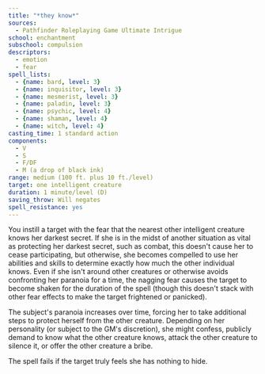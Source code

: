 ```yaml
---
title: "*they know*"
sources:
  - Pathfinder Roleplaying Game Ultimate Intrigue
school: enchantment
subschool: compulsion
descriptors:
  - emotion
  - fear
spell_lists:
  - {name: bard, level: 3}
  - {name: inquisitor, level: 3}
  - {name: mesmerist, level: 3}
  - {name: paladin, level: 3}
  - {name: psychic, level: 4}
  - {name: shaman, level: 4}
  - {name: witch, level: 4}
casting_time: 1 standard action
components:
  - V
  - S
  - F/DF
  - M (a drop of black ink)
range: medium (100 ft. plus 10 ft./level)
target: one intelligent creature
duration: 1 minute/level (D)
saving_throw: Will negates
spell_resistance: yes
---
```


You instill a target with the fear that the nearest other intelligent creature knows her darkest secret. If she is in the midst of another situation as vital as protecting her darkest secret, such as combat, this doesn't cause her to cease participating, but otherwise, she becomes compelled to use her abilities and skills to determine exactly how much the other individual knows. Even if she isn't around other creatures or otherwise avoids confronting her paranoia for a time, the nagging fear causes the target to become shaken for the duration of the spell (though this doesn't stack with other fear effects to make the target frightened or panicked).

The subject's paranoia increases over time, forcing her to take additional steps to protect herself from the other creature. Depending on her personality (or subject to the GM's discretion), she might confess, publicly demand to know what the other creature knows, attack the other creature to silence it, or offer the other creature a bribe.

The spell fails if the target truly feels she has nothing to hide.

